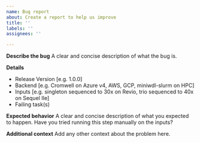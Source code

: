 ```yaml
---
name: Bug report
about: Create a report to help us improve
title: ''
labels: ''
assignees: ''

---
```


**Describe the bug**
A clear and concise description of what the bug is.

**Details**
- Release Version [e.g. 1.0.0]
- Backend [e.g. Cromwell on Azure v4, AWS, GCP, miniwdl-slurm on HPC]
- Inputs [e.g. singleton sequenced to 30x on Revio, trio sequenced to 40x on Sequel IIe]
- Failing task(s)

**Expected behavior**
A clear and concise description of what you expected to happen.
Have you tried running this step manually on the inputs?

**Additional context**
Add any other context about the problem here.
